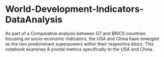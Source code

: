 # World-Development-Indicators-DataAnalysis
As part of a Comparative analysis between G7 and BRICS countries focusing on socio-economic indicators, the USA and China have emerged as the two predominant superpowers within their respective blocs. This notebook examines 8 pivotal metrics specifically to the USA and China.

